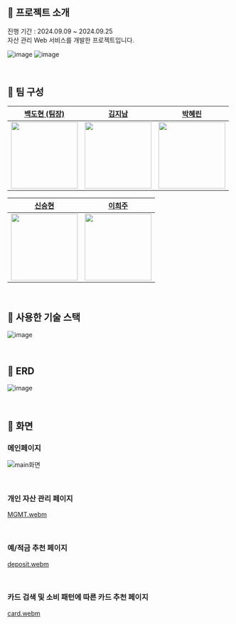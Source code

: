 ##  :bank: 프로젝트 소개
진행 기간 : 2024.09.09 ~ 2024.09.25 <br>
자산 관리 Web 서비스를 개발한 프로젝트입니다. <br>

![image](https://github.com/user-attachments/assets/c12028f1-0032-4fa8-b988-1ae16fb263bc)
![image](https://github.com/user-attachments/assets/d09841a9-626a-4f91-98bf-53a66f16c973)



<br>

## :bank: 팀 구성

|  [백도현 (팀장)](https://github.com//BaekDoHyeon)  | [김지남](https://github.com/passing7by) |  [박혜린](https://github.com/skyblue1012)  | 
| :----------------------------------------------------: | :----------------------------------------------------: | :----------------------------------------------------: |
| <img src ="https://avatars.githubusercontent.com/u/171592911?v=4" width="150" /> | <img src ="https://avatars.githubusercontent.com/u/174698800?v=4" width="150" /> | <img src ="https://avatars.githubusercontent.com/u/121241416?v=4" width="150" />

|  [신승현](https://github.com/Shin-seung-hyun) |  [이희주](https://github.com/Heeju-Lee)  | 
| :----------------------------------------------------: | :----------------------------------------------------: |
| <img src ="https://avatars.githubusercontent.com/u/59863297?v=4" width="150" /> | <img src ="https://avatars.githubusercontent.com/u/174020605?v=4" width="150" /> |

<br>

## :bank: 사용한 기술 스택 
![image](https://github.com/user-attachments/assets/15faaa4f-0441-4610-b09e-f098fc75bd0c)

<!--
<div class= Back & DB>
  <img src="https://img.shields.io/badge/java-007396?style=for-the-badge&logo=java&logoColor=white"> 
  <img src="https://img.shields.io/badge/mysql-4479A1?style=for-the-badge&logo=mysql&logoColor=white"> 
<div>
<div class= Front>
  <img src="https://img.shields.io/badge/html5-E34F26?style=for-the-badge&logo=html5&logoColor=white">
  <img src="https://img.shields.io/badge/css-1572B6?style=for-the-badge&logo=css3&logoColor=white">
  <img src="https://img.shields.io/badge/javascript-F7DF1E?style=for-the-badge&logo=javascript&logoColor=black">
  <img src="https://img.shields.io/badge/jquery-0769AD?style=for-the-badge&logo=jquery&logoColor=white">
  <img src="https://img.shields.io/badge/bootstrap-7952B3?style=for-the-badge&logo=bootstrap&logoColor=white">
</div>
<div class= deploy>
  <img src="https://img.shields.io/badge/Amazon EC2-FF9900?style=for-the-badge&logo=Amazon EC2&logoColor=white">
</div>
</div class = etc> 
  <img src="https://img.shields.io/badge/github-181717?style=for-the-badge&logo=github&logoColor=white">
  <img src="https://img.shields.io/badge/slack-4A154B?style=for-the-badge&logo=slack&logoColor=white">
  <img src="https://img.shields.io/badge/jira-0052CC?style=for-the-badge&logo=jira&logoColor=white">
</div>
-->

<br>


##  :bank: ERD
![image](https://github.com/user-attachments/assets/bdfcfe11-a38e-4145-a8ff-1216b1d18f14)


<br>

##  :bank: 화면 

### 메인페이지
![main화면](https://github.com/user-attachments/assets/6e53fafe-31c7-4798-80c2-4ca39b0bd169)

<br>

### 개인 자산 관리 페이지
[MGMT.webm](https://github.com/user-attachments/assets/58b20228-c6f0-44f1-8629-11b31b925875)

<br>

### 예/적금 추천 페이지
[deposit.webm](https://github.com/user-attachments/assets/a13fb18d-9fd4-4336-8f48-55d57f3c02f2)


<br>

###  카드 검색 및  소비 패턴에 따른 카드 추천 페이지

[card.webm](https://github.com/user-attachments/assets/a05b2ef7-d77a-42ba-98b3-ff94f7b9d86f)

<br>



